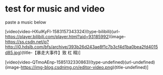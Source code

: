 # test for music and video


paste a music below

[video(video-HXuIKyFl-1583157343324)(type-bilibili)(url-https://player.bilibili.com/player.html?aid=93185992)(image-https://ss.csdn.net/p?http://i0.hdslb.com/bfs/archive/393b26d243ae8f1c7b3cf4d1ba0bea2fd4015d85.jpg)(title-【暴走大事件】致 杠 精)]


[video(video-QTmoAEnp-1585132330863)(type-undefined)(url-undefined)(image-https://img-blog.csdnimg.cn/editor-video.png)(title-undefined)]



